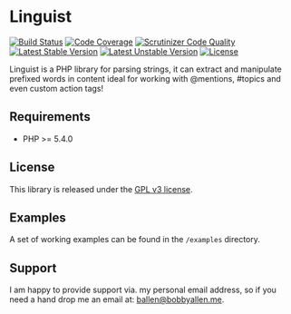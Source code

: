 # Linguist

[![Build Status](https://travis-ci.org/bobsta63/linguist.svg)](https://travis-ci.org/bobsta63/linguist)
[![Code Coverage](https://scrutinizer-ci.com/g/bobsta63/linguist/badges/coverage.png?b=master)](https://scrutinizer-ci.com/g/bobsta63/linguist/?branch=master)
[![Scrutinizer Code Quality](https://scrutinizer-ci.com/g/bobsta63/linguist/badges/quality-score.png?b=master)](https://scrutinizer-ci.com/g/bobsta63/linguist/?branch=master)
[![Latest Stable Version](https://poser.pugx.org/ballen/linguist/v/stable)](https://packagist.org/packages/ballen/linguist)
[![Latest Unstable Version](https://poser.pugx.org/ballen/linguist/v/unstable)](https://packagist.org/packages/ballen/linguist)
[![License](https://poser.pugx.org/ballen/linguist/license)](https://packagist.org/packages/ballen/linguist)

Linguist is a PHP library for parsing strings, it can extract and manipulate prefixed words in content ideal for working with @mentions, #topics and even custom action tags!

Requirements
------------

* PHP >= 5.4.0

License
-------

This library is released under the [GPL v3 license](LICENSE).

Examples
--------

A set of working examples can be found in the ``/examples`` directory.

Support
-------

I am happy to provide support via. my personal email address, so if you need a hand drop me an email at: [ballen@bobbyallen.me](mailto:ballen@bobbyallen.me).
